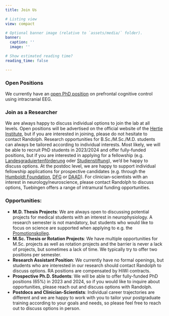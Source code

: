 ```yaml
---
title: Join Us

# Listing view
view: compact

# Optional banner image (relative to `assets/media/` folder).
banner:
  caption: ''
  image: ''

# Show estimated reading time?
reading_time: false

---
```

### Open Positions
We currently have an [open PhD position](https://www.hih-tuebingen.de/fileadmin/web/img/content/Karriere/Ausschreibungen/Jobcall_2022_PFC_Helfrich.pdf) on prefrontal cognitive control using intracranial EEG.

### Join as a Researcher
We are always happy to discuss individual options to join the lab at all levels. Open positions will be advertised on the official website of the [Hertie Institute](www.hih-tuebingen.de/en/helfrichlab), but if you are interested in joining, please do not hesitate to contact Randolph. Research opportunities for B.Sc./M.Sc./M.D. students can always be tailored according to individual interests. Most likely, we will be able to recruit PhD students in 2023/2024 and offer fully-funded positions, but if you are interested in applying for a fellowship (e.g. [Landesgraduiertenförderung](https://uni-tuebingen.de/forschung/service/forschungsfoerderung/foerderprogramme-baden-wuerttemberg/landesgraduiertenfoerderung/) oder [Studienstiftung](https://www.studienstiftung.de/)), we’d be happy to discuss options. At the postdoc level, we are happy to support individual fellowship applications for prospective candidates (e.g. through the [Humboldt Foundation](https://www.humboldt-foundation.de/), [DFG](https://www.dfg.de/) or [DAAD](https://www.daad.de/)). For clinician-scientists with an interest in neurology/neuroscience, please contact Randolph to discuss options, Tuebingen offers a range of intramural funding opportunities.


### Opportunities:
- **M.D. Thesis Projects**: We are always open to discussing potential projects for medical students with an interest in neurophysiology. A research semester is not mandatory, but students who would like to focus on science are supported when applying to e.g. the [Promotionskolleg](https://www.medizin.uni-tuebingen.de/de/medizinische-fakultaet/promotionen/promotionskolleg).
- **M.Sc. Thesis or Rotation Projects**: We have multiple opportunities for M.Sc. projects as well as rotation projects and the barrier is never a lack of projects, but sometimes a lack of time. We typically try to offer two positions per semester.
- **Research Assistant Position**: We currently have no formal openings, but students who are interested in our research should contact Randolph to discuss options. RA positions are compensated by HiWi contracts.
- **Prospective Ph.D. Students**: We will be able to offer fully-funded PhD positions (65%) in 2023 and 2024, so if you would like to inquire about opportunities, please reach out and discuss options with Randolph.
- **Postdocs and Clinician-Scientists**: Individual career trajectories are different and we are happy to work with you to tailor your postgraduate training according to your goals and needs, so please feel free to reach out to discuss options in person.
